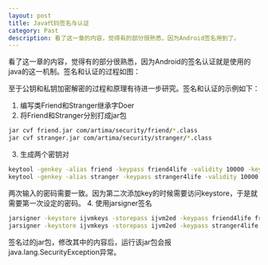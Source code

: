 ```yaml
---
layout: post
title: Java代码签名与认证
category: Past
description: 看了这一章的内容，觉得有的部分很熟悉，因为Android签名用到了。
---
```


看了这一章的内容，觉得有的部分很熟悉，因为Android的签名认证就是使用的java的这一机制。签名和认证的过程如图：

至于公钥和私钥加密解密的过程和原理有待进一步研究。签名和认证的示例如下：

1. 编写类Friend和Stranger继承字Doer
2. 将Friend和Stranger分别打成jar包

```bash
jar cvf friend.jar com/artima/security/friend/*.class
jar cvf stranger.jar com/artima/security/stranger/*.class
```

3. 生成两个密钥对

```bash
keytool -genkey -alias friend -keypass friend4life -validity 10000 -keystore ijvmkeys  
keytool -genkey -alias stranger -keypass stranger4life -validity 10000 -keystore ijvmkeys
```

两次输入的密码需要一致。因为第二次添加key的时候需要访问keystore，于是就需要第一次设定的密码。
4. 使用jarsigner签名

```bash
jarsigner -keystore ijvmkeys -storepass ijvm2ed -keypass friend4life friend.jar friend  
jarsigner -keystore ijvmkeys -storepass ijvm2ed -keypass stranger4life stranger.jar stranger
```
 
签名过的jar包，修改其中的内容后，运行该jar包会报java.lang.SecurityException异常。